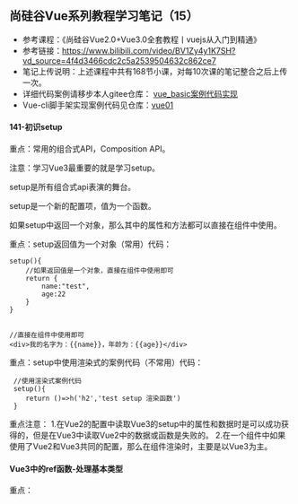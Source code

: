 ## 尚硅谷Vue系列教程学习笔记（15）
* 参考课程：《尚硅谷Vue2.0+Vue3.0全套教程丨vuejs从入门到精通》
* 参考链接：https://www.bilibili.com/video/BV1Zy4y1K7SH?vd_source=4f4d3466cdc2c5a2539504632c862ce7
* 笔记上传说明：上述课程中共有168节小课，对每10次课的笔记整合之后上传一次。
* 详细代码案例请移步本人gitee仓库： [vue_basic案例代码实现](https://gitee.com/SCKDKT/vue_basic)
* Vue-cli脚手架实现案例代码见仓库：[vue01](https://gitee.com/SCKDKT/vue01)



#### 141-初识setup

重点：常用的组合式API，Composition API。

注意：学习Vue3最重要的就是学习setup。

setup是所有组合式api表演的舞台。

setup是一个新的配置项，值为一个函数。


如果setup中返回一个对象，那么其中的属性和方法都可以直接在组件中使用。


重点：setup返回值为一个对象（常用）代码：
```
setup(){
    //如果返回值是一个对象，直接在组件中使用即可
    return {
        name:"test",
        age:22
    }
}


//直接在组件中使用即可
<div>我的名字为：{{name}}，年龄为：{{age}}</div>

```


重点：setup中使用渲染式的案例代码（不常用）代码：

```
 //使用渲染式案例代码
 setup(){
    return ()=>h('h2','test setup 渲染函数')
 }

```


重点注意：
1.在Vue2的配置中读取Vue3的setup中的属性和数据时是可以成功获得的，但是在Vue3中读取Vue2中的数据或函数是失败的。
2.在一个组件中如果使用了Vue2和Vue3共同的配置，那么在组件渲染时，主要是以Vue3为主。


#### Vue3中的ref函数-处理基本类型
重点：





